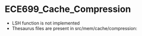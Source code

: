 # ECE699_Cache_Compression

- LSH function is not implemented
- Thesaurus files are present in src/mem/cache/compression:
